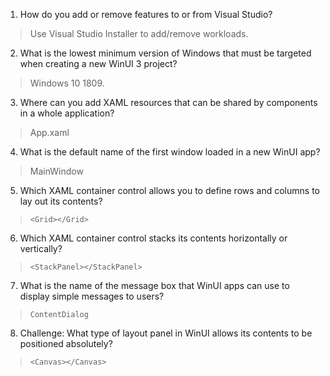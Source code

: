 1. How do you add or remove features to or from Visual Studio?
> Use Visual Studio Installer to add/remove workloads.

2. What is the lowest minimum version of Windows that must be targeted when creating a new WinUI 3 project?
> Windows 10 1809.

3. Where can you add XAML resources that can be shared by components in a whole application?
> App.xaml

4. What is the default name of the first window loaded in a new WinUI app?
> MainWindow

5. Which XAML container control allows you to define rows and columns to lay out its contents?
> `<Grid></Grid>`

6. Which XAML container control stacks its contents horizontally or vertically?
> `<StackPanel></StackPanel>`

7. What is the name of the message box that WinUI apps can use to display simple messages to users?
> `ContentDialog`

8. Challenge: What type of layout panel in WinUI allows its contents to be positioned absolutely?
> `<Canvas></Canvas>`
